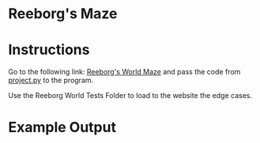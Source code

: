 # Reeborg's Maze

# Instructions
Go to the following link: [Reeborg's World Maze](https://reeborg.ca/reeborg.html?lang=en&mode=python&menu=worlds%2Fmenus%2Freeborg_intro_en.json&name=Hurdle%202&url=worlds%2Ftutorial_en%2Fhurdle2.json) and pass the code from [project.py](project.py) to the program.

Use the Reeborg World Tests Folder to load to the website the edge cases.  

# Example Output
